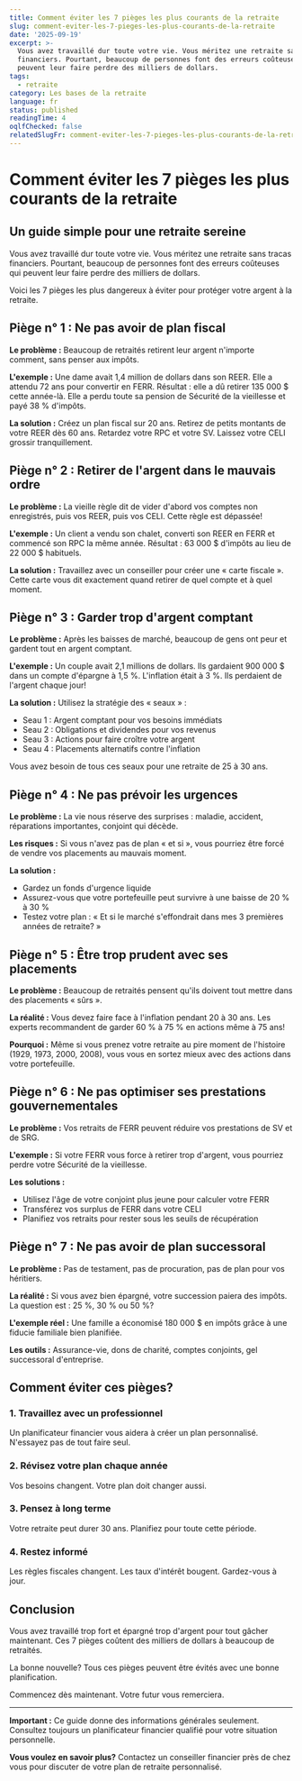 ```yaml
---
title: Comment éviter les 7 pièges les plus courants de la retraite
slug: comment-eviter-les-7-pieges-les-plus-courants-de-la-retraite
date: '2025-09-19'
excerpt: >-
  Vous avez travaillé dur toute votre vie. Vous méritez une retraite sans tracas
  financiers. Pourtant, beaucoup de personnes font des erreurs coûteuses qui
  peuvent leur faire perdre des milliers de dollars.
tags:
  - retraite
category: Les bases de la retraite
language: fr
status: published
readingTime: 4
oqlfChecked: false
relatedSlugFr: comment-eviter-les-7-pieges-les-plus-courants-de-la-retraite
---
```

# Comment éviter les 7 pièges les plus courants de la retraite

## Un guide simple pour une retraite sereine

Vous avez travaillé dur toute votre vie. Vous méritez une retraite sans tracas financiers. Pourtant, beaucoup de personnes font des erreurs coûteuses qui peuvent leur faire perdre des milliers de dollars.

Voici les 7 pièges les plus dangereux à éviter pour protéger votre argent à la retraite.

## Piège n° 1 : Ne pas avoir de plan fiscal

**Le problème :** Beaucoup de retraités retirent leur argent n'importe comment, sans penser aux impôts.

**L'exemple :** Une dame avait 1,4 million de dollars dans son REER. Elle a attendu 72 ans pour convertir en FERR. Résultat : elle a dû retirer 135 000 $ cette année-là. Elle a perdu toute sa pension de Sécurité de la vieillesse et payé 38 % d'impôts.

**La solution :** Créez un plan fiscal sur 20 ans. Retirez de petits montants de votre REER dès 60 ans. Retardez votre RPC et votre SV. Laissez votre CELI grossir tranquillement.

## Piège n° 2 : Retirer de l'argent dans le mauvais ordre

**Le problème :** La vieille règle dit de vider d'abord vos comptes non enregistrés, puis vos REER, puis vos CELI. Cette règle est dépassée!

**L'exemple :** Un client a vendu son chalet, converti son REER en FERR et commencé son RPC la même année. Résultat : 63 000 $ d'impôts au lieu de 22 000 $ habituels.

**La solution :** Travaillez avec un conseiller pour créer une « carte fiscale ». Cette carte vous dit exactement quand retirer de quel compte et à quel moment.

## Piège n° 3 : Garder trop d'argent comptant

**Le problème :** Après les baisses de marché, beaucoup de gens ont peur et gardent tout en argent comptant.

**L'exemple :** Un couple avait 2,1 millions de dollars. Ils gardaient 900 000 $ dans un compte d'épargne à 1,5 %. L'inflation était à 3 %. Ils perdaient de l'argent chaque jour!

**La solution :** Utilisez la stratégie des « seaux » :
- Seau 1 : Argent comptant pour vos besoins immédiats
- Seau 2 : Obligations et dividendes pour vos revenus
- Seau 3 : Actions pour faire croître votre argent
- Seau 4 : Placements alternatifs contre l'inflation

Vous avez besoin de tous ces seaux pour une retraite de 25 à 30 ans.

## Piège n° 4 : Ne pas prévoir les urgences

**Le problème :** La vie nous réserve des surprises : maladie, accident, réparations importantes, conjoint qui décède.

**Les risques :** Si vous n'avez pas de plan « et si », vous pourriez être forcé de vendre vos placements au mauvais moment.

**La solution :**
- Gardez un fonds d'urgence liquide
- Assurez-vous que votre portefeuille peut survivre à une baisse de 20 % à 30 %
- Testez votre plan : « Et si le marché s'effondrait dans mes 3 premières années de retraite? »

## Piège n° 5 : Être trop prudent avec ses placements

**Le problème :** Beaucoup de retraités pensent qu'ils doivent tout mettre dans des placements « sûrs ».

**La réalité :** Vous devez faire face à l'inflation pendant 20 à 30 ans. Les experts recommandent de garder 60 % à 75 % en actions même à 75 ans!

**Pourquoi :** Même si vous prenez votre retraite au pire moment de l'histoire (1929, 1973, 2000, 2008), vous vous en sortez mieux avec des actions dans votre portefeuille.

## Piège n° 6 : Ne pas optimiser ses prestations gouvernementales

**Le problème :** Vos retraits de FERR peuvent réduire vos prestations de SV et de SRG.

**L'exemple :** Si votre FERR vous force à retirer trop d'argent, vous pourriez perdre votre Sécurité de la vieillesse.

**Les solutions :**
- Utilisez l'âge de votre conjoint plus jeune pour calculer votre FERR
- Transférez vos surplus de FERR dans votre CELI
- Planifiez vos retraits pour rester sous les seuils de récupération

## Piège n° 7 : Ne pas avoir de plan successoral

**Le problème :** Pas de testament, pas de procuration, pas de plan pour vos héritiers.

**La réalité :** Si vous avez bien épargné, votre succession paiera des impôts. La question est : 25 %, 30 % ou 50 %?

**L'exemple réel :** Une famille a économisé 180 000 $ en impôts grâce à une fiducie familiale bien planifiée.

**Les outils :** Assurance-vie, dons de charité, comptes conjoints, gel successoral d'entreprise.

## Comment éviter ces pièges?

### 1. Travaillez avec un professionnel
Un planificateur financier vous aidera à créer un plan personnalisé. N'essayez pas de tout faire seul.

### 2. Révisez votre plan chaque année
Vos besoins changent. Votre plan doit changer aussi.

### 3. Pensez à long terme
Votre retraite peut durer 30 ans. Planifiez pour toute cette période.

### 4. Restez informé
Les règles fiscales changent. Les taux d'intérêt bougent. Gardez-vous à jour.

## Conclusion

Vous avez travaillé trop fort et épargné trop d'argent pour tout gâcher maintenant. Ces 7 pièges coûtent des milliers de dollars à beaucoup de retraités.

La bonne nouvelle? Tous ces pièges peuvent être évités avec une bonne planification.

Commencez dès maintenant. Votre futur vous remerciera.

---

**Important :** Ce guide donne des informations générales seulement. Consultez toujours un planificateur financier qualifié pour votre situation personnelle.

**Vous voulez en savoir plus?** Contactez un conseiller financier près de chez vous pour discuter de votre plan de retraite personnalisé.
